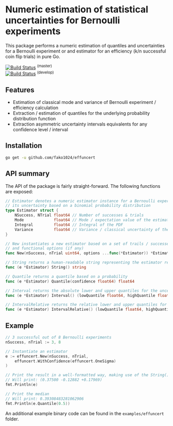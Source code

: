 # Numeric estimation of statistical uncertainties for Bernoulli experiments
This package performs a numeric estimation of quantiles and uncertainties for a Bernoulli experiment or and estimator for an efficiency (k/n successful coin flip trials) in pure Go.

[ ![Build Status](https://app.codeship.com/projects/383ecb70-56dd-0137-2fd5-1a9663bf0318/status?branch=master)](https://app.codeship.com/projects/341565) <sup>(master)</sup>  
[ ![Build Status](https://app.codeship.com/projects/383ecb70-56dd-0137-2fd5-1a9663bf0318/status?branch=develop)](https://app.codeship.com/projects/341565) <sup>(develop)</sup>

## Features
- Estimation of classical mode and variance of Bernoulli experiment / efficiency calculation
- Extraction / estimation of quantiles for the underlying probability distribution function
- Extraction asymmetric uncertainty intervals equivalents for any confidence level / interval

## Installation
```bash
go get -u github.com/fako1024/effuncert
```

## API summary

The API of the package is fairly straight-forward. The following functions are exposed:
```Go
// Estimator denotes a numeric estimator instance for a Bernoulli experiment and
// its uncertainty based on a binomial probability distribution
type Estimator struct {
	NSuccess, NTrial float64 // Number of successes & trials
	Mode             float64 // Mode / expectation value of the estimator
	Integral         float64 // Integral of the PDF
	Variance         float64 // Variance / classical uncertainty of the estimator
}

// New instantiates a new estimator based on a set of trails / successes
// and functional options (if any)
func New(nSuccess, nTrial uint64, options ...func(*Estimator)) *Estimator

// String returns a human-readable string representing the estimator result
func (e *Estimator) String() string

// Quantile returns a quantile based on a probability
func (e *Estimator) Quantile(confidence float64) float64

// Interval returns the absolute lower and upper quantiles for the uncertainty estimation
func (e *Estimator) Interval() (lowQuantile float64, highQuantile float64)

// IntervalRelative returns the relative lower and upper quantiles for the uncertainty estimation
func (e *Estimator) IntervalRelative() (lowQuantile float64, highQuantile float64)
```

## Example
```Go
// 3 successful out of 8 Bernoulli experiments
nSuccess, nTrial := 3, 8

// Instantiate an estimator
e := effuncert.New(nSuccess, nTrial,
	effuncert.WithConfidence(effuncert.OneSigma)
)

// Print the result in a well-formatted way, making use of the String() method
// Will print: (0.37500 -0.12882 +0.17969)
fmt.Println(e)

// Print the median
// Will print: 0.39308483281062906
fmt.Println(e.Quantile(0.5))
```

An additional example binary code can be found in the `examples/effuncert` folder.
